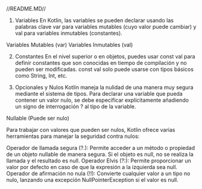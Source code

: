 //README.MD//

1. Variables
En Kotlin, las variables se pueden declarar usando las palabras clave var para variables mutables (cuyo valor puede cambiar) y val para variables inmutables (constantes).

Variables Mutables (var)
Variables Inmutables (val)

2. Constantes
En el nivel superior o en objetos, puedes usar const val para definir constantes que son conocidas en tiempo de compilación y no pueden ser modificadas. const val solo puede usarse con tipos básicos como String, Int, etc.

3. Opcionales y Nulos
Kotlin maneja la nulidad de una manera muy segura mediante el sistema de tipos. Para declarar una variable que pueda contener un valor nulo, se debe especificar explícitamente añadiendo un signo de interrogación ? al tipo de la variable.

Nullable (Puede ser nulo)

Para trabajar con valores que pueden ser nulos, Kotlin ofrece varias herramientas para manejar la seguridad contra nulos:

Operador de llamada segura (?.): Permite acceder a un método o propiedad de un objeto nullable de manera segura. Si el objeto es null, no se realiza la llamada y el resultado es null.
Operador Elvis (?:): Permite proporcionar un valor por defecto en caso de que la expresión a la izquierda sea null.
Operador de afirmación no nula (!!): Convierte cualquier valor a un tipo no nulo, lanzando una excepción NullPointerException si el valor es null.